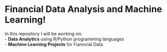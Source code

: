 # Financial Data Analysis and Machine Learning!

In this repository I will be working on:<br/>
    - **Data Analytics** using R/Python programming languages<br/>
    - **Machine Learning Projects** for Fianncial Data<br/>
